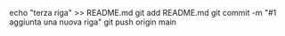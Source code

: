 echo "terza riga" >> README.md
git add README.md
git commit -m "#1 aggiunta una nuova riga"
git push origin main
